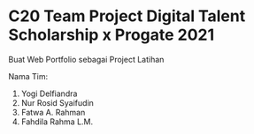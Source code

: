 # C20 Team Project Digital Talent Scholarship x Progate 2021
Buat Web Portfolio sebagai Project Latihan

Nama Tim:
1. Yogi Delfiandra
2. Nur Rosid Syaifudin
3. Fatwa A. Rahman
4. Fahdila Rahma L.M.
